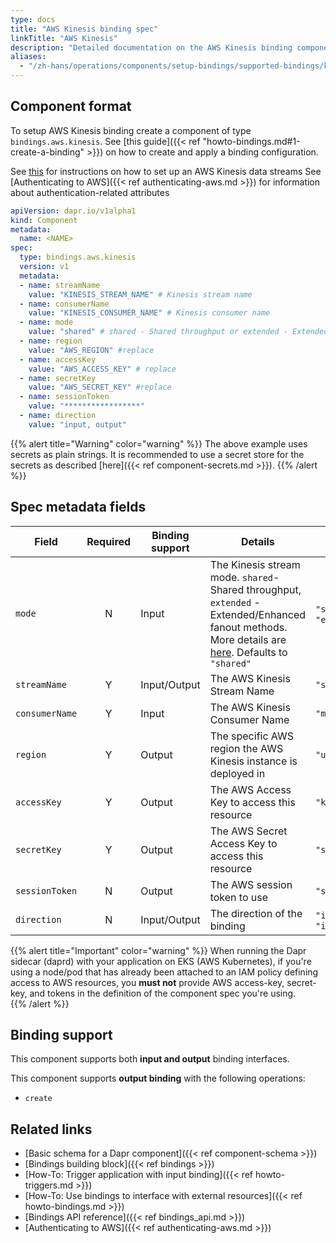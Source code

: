 ```yaml
---
type: docs
title: "AWS Kinesis binding spec"
linkTitle: "AWS Kinesis"
description: "Detailed documentation on the AWS Kinesis binding component"
aliases:
  - "/zh-hans/operations/components/setup-bindings/supported-bindings/kinesis/"
---
```

## Component format

To setup AWS Kinesis binding create a component of type `bindings.aws.kinesis`. See [this guide]({{< ref "howto-bindings.md#1-create-a-binding" >}}) on how to create and apply a binding configuration.

See [this](https://aws.amazon.com/kinesis/data-streams/getting-started/) for instructions on how to set up an AWS Kinesis data streams
See [Authenticating to AWS]({{< ref authenticating-aws.md >}}) for information about authentication-related attributes

```yaml
apiVersion: dapr.io/v1alpha1
kind: Component
metadata:
  name: <NAME>
spec:
  type: bindings.aws.kinesis
  version: v1
  metadata:
  - name: streamName
    value: "KINESIS_STREAM_NAME" # Kinesis stream name
  - name: consumerName
    value: "KINESIS_CONSUMER_NAME" # Kinesis consumer name
  - name: mode
    value: "shared" # shared - Shared throughput or extended - Extended/Enhanced fanout
  - name: region
    value: "AWS_REGION" #replace
  - name: accessKey
    value: "AWS_ACCESS_KEY" # replace
  - name: secretKey
    value: "AWS_SECRET_KEY" #replace
  - name: sessionToken
    value: "*****************"
  - name: direction
    value: "input, output"
```
{{% alert title="Warning" color="warning" %}}
The above example uses secrets as plain strings. It is recommended to use a secret store for the secrets as described [here]({{< ref component-secrets.md >}}).
{{% /alert %}}

## Spec metadata fields

| Field              | Required | Binding support |  Details | Example |
|--------------------|:--------:|------------|-----|---------|
| `mode` | N | Input| The Kinesis stream mode. `shared`- Shared throughput, `extended` - Extended/Enhanced fanout methods. More details are [here](https://docs.aws.amazon.com/streams/latest/dev/building-consumers.html). Defaults to `"shared"` | `"shared"`, `"extended"` |
| `streamName` | Y | Input/Output | The AWS Kinesis Stream Name | `"stream"` |
| `consumerName` | Y | Input |  The AWS Kinesis Consumer Name | `"myconsumer"` |
| `region`             | Y        | Output |  The specific AWS region the AWS Kinesis instance is deployed in | `"us-east-1"`       |
| `accessKey`          | Y        | Output | The AWS Access Key to access this resource                              | `"key"`             |
| `secretKey`          | Y        | Output | The AWS Secret Access Key to access this resource                       | `"secretAccessKey"` |
| `sessionToken`       | N        | Output | The AWS session token to use                                            | `"sessionToken"`    |
| `direction`       | N        | Input/Output | The direction of the binding                                            | `"input"`, `"output"`, `"input, output"`    |

{{% alert title="Important" color="warning" %}}
When running the Dapr sidecar (daprd) with your application on EKS (AWS Kubernetes), if you're using a node/pod that has already been attached to an IAM policy defining access to AWS resources, you **must not** provide AWS access-key, secret-key, and tokens in the definition of the component spec you're using.  
{{% /alert %}}

## Binding support

This component supports both **input and output** binding interfaces.

This component supports **output binding** with the following operations:

- `create`
## Related links

- [Basic schema for a Dapr component]({{< ref component-schema >}})
- [Bindings building block]({{< ref bindings >}})
- [How-To: Trigger application with input binding]({{< ref howto-triggers.md >}})
- [How-To: Use bindings to interface with external resources]({{< ref howto-bindings.md >}})
- [Bindings API reference]({{< ref bindings_api.md >}})
- [Authenticating to AWS]({{< ref authenticating-aws.md >}})
